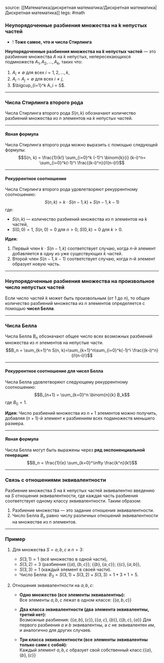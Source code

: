 source:  [[Математика/дискретная математика/Дискретная математика|Дискретная математика]]
tegs: #math 
### **Неупорядоченные разбиения множества на k непустых частей**

- ! **Тоже самое, что и числа Стирлинга**

**Неупорядоченные разбиения множества на $k$ непустых частей** — это разбиение множества $A$ на $k$ непустых, непересекающихся подмножеств $A_1, A_2, \dots, A_k$, таких что:

1. $A_i \neq \emptyset$ для всех $i = 1, 2, \dots, k$,
2. $A_i \cap A_j = \emptyset$ для всех $i \neq j$,
3. $\bigcup_{i=1}^k A_i = S$.

---

### **Числа Стирлинга второго рода**

Числа Стирлинга второго рода $S(n, k)$ обозначают количество разбиений множества из $n$ элементов на $k$ непустых частей.

---

#### **Явная формула**

Числа Стирлинга второго рода можно выразить с помощью следующей формулы: $$S(n, k) = \frac{1}{k!} \sum_{i=0}^k (-1)^i \binom{k}{i} (k-i)^n= \sum_{i=0}^k(-1)^i \frac{(k-i)^n}{i!(n-i)!}$$

---

#### **Рекуррентное соотношение**

Числа Стирлинга второго рода удовлетворяют рекуррентному соотношению: $$S(n, k) = k \cdot S(n-1, k) + S(n-1, k-1)$$
где:

- $S(n, k)$ — количество разбиений множества из $n$ элементов на $k$ частей,
- $S(0, 0) = 1$, $S(n, 0) = 0$ для $n > 0$, $S(0, k) = 0$ для $k > 0$.

**Идея:**

1. Первый член $k \cdot S(n-1, k)$ соответствует случаю, когда $n$-й элемент добавляется в одну из уже существующих $k$ частей.
2. Второй член $S(n-1, k-1)$ соответствует случаю, когда $n$-й элемент образует новую часть.

---

### **Неупорядоченные разбиения множества на произвольное число непустых частей**

Если число частей $k$ может быть произвольным (от $1$ до $n$), то общее количество разбиений множества из $n$ элементов определяется с помощью **чисел Белла**.

---

### **Числа Белла**

Числа Белла $B_n$ обозначают общее число всех возможных разбиений множества из $n$ элементов на непустые части. $$B_n = \sum_{k=1}^n S(n, k)=\sum_{k=1}^n\sum_{i=0}^k(-1)^i \frac{(k-i)^n}{i!(n-i)!}$$

---

#### **Рекуррентное соотношение для чисел Белла**

Числа Белла удовлетворяют следующему рекуррентному соотношению: $$B_{n+1} = \sum_{k=0}^n \binom{n}{k} B_k$$где $B_0 = 1$.

**Идея:** Число разбиений множества из $n+1$ элементов можно получить, добавляя $(n+1)$-й элемент к разбиениям всех подмножеств меньшего размера.

---

#### **Явная формула**

Числа Белла могут быть выражены через **ряд экспоненциальной генерации**: $$B_n = \frac{1}{e} \sum_{k=0}^\infty \frac{k^n}{k!}$$

---

### **Связь с отношениями эквивалентности**

Разбиение множества $S$ на $k$ непустых частей эквивалентно введению на $S$ отношения эквивалентности, где каждая часть разбиения соответствует одному классу эквивалентности. Таким образом:

1. Разбиение множества — это задание отношения эквивалентности.
2. Число Белла $B_n$ равно числу различных отношений эквивалентности на множестве из $n$ элементов.

---

### **Пример**

1. Для множества $S = {a, b, c}$ и $n = 3$:
    - $S(3, 1) = 1$ (всё множество в одной части),
    - $S(3, 2) = 3$ (разбиения $\{\{a\}, \{b, c\}\}$; $\{\{b\}, \{a, c\}\}$; $\{\{c\}, \{a, b\}\}$,
    - $S(3, 3) = 1$ (каждый элемент в своей части).
    - Число Белла: $B_3 = S(3, 1) + S(3, 2) + S(3, 3) = 1 + 3 + 1 = 5$.

2. Отношения эквивалентности на ${a, b, c}$:
    - **Одно множество (все элементы эквивалентны):**  
    Все элементы $a, b, c$ лежат в одном классе: $\{\{a, b, c\}\}$
    
	- **Два класса эквивалентности (два элемента эквивалентны, третий нет):**  
	Возможные разбиения: $\{\{a, b\}, \{c\}\}, \{\{a, c\}, \{b\}\}, \{\{b, c\}, \{a\}\}$
	Для первого разбиения $a$ и $b$ эквивалентны, а $c$ не эквивалентен им, и аналогично для других случаев.
	
	- **Три класса эквивалентности (все элементы эквивалентны только сами с собой):**  
	Каждый элемент $a, b, c$ образует свой собственный класс:$\{\{a\}, \{b\}, \{c\}\}$